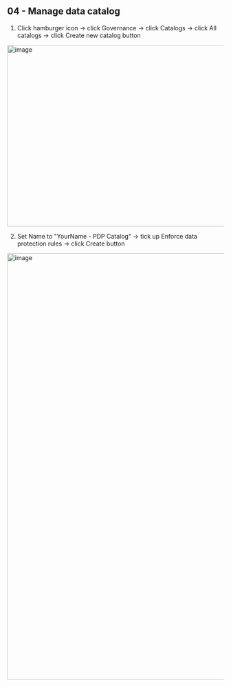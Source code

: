 ## 04 - Manage data catalog

1. Click hamburger icon -> click Governance -> click Catalogs -> click All catalogs -> click Create new catalog button

<img width="1728" height="421" alt="image" src="https://github.com/user-attachments/assets/4c120159-0dfa-4d26-8951-1c0537ab27ed" />

2. Set Name to "YourName - PDP Catalog" -> tick up Enforce data protection rules -> click Create button

<img width="1728" height="989" alt="image" src="https://github.com/user-attachments/assets/e8e561c8-03e4-4594-9ed3-543cff375342" />
